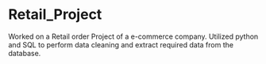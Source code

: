 # Retail_Project

Worked on a Retail order Project of a e-commerce company. Utilized python and SQL to perform data cleaning and extract required data from the database.
